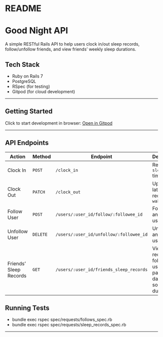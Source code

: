 # README

# Good Night API

A simple RESTful Rails API to help users clock in/out sleep records, follow/unfollow friends, and view friends’ weekly sleep durations.

## Tech Stack

- Ruby on Rails 7
- PostgreSQL
- RSpec (for testing)
- Gitpod (for cloud development)

---

## Getting Started

Click to start development in browser:
[Open in Gitpod](https://gitpod.io/#https://github.com/LiaoPeiTung/good-night)

---

## API Endpoints

| Action                 | Method   | Endpoint                                | Description                                                             |
| ---------------------- | -------- | --------------------------------------- | ----------------------------------------------------------------------- |
| Clock In               | `POST`   | `/clock_in`                             | Record `sleep_at` time                                                  |
| Clock Out              | `PATCH`  | `/clock_out`                            | Update latest record with `wake_up_at`                                  |
| Follow User            | `POST`   | `/users/:user_id/follow/:followee_id`   | Follow another user                                                     |
| Unfollow User          | `DELETE` | `/users/:user_id/unfollow/:followee_id` | Unfollow another user                                                   |
| Friends’ Sleep Records | `GET`    | `/users/:user_id/friends_sleep_records` | View sleep records of followed users in past 7 days, sorted by duration |


## Running Tests

- bundle exec rspec spec/requests/follows_spec.rb
- bundle exec rspec spec/requests/sleep_records_spec.rb

---